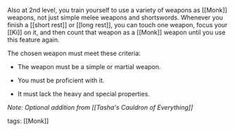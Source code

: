 Also at 2nd level, you train yourself to use a variety of weapons as [[Monk]] weapons, not just simple melee weapons and shortswords. Whenever you finish a [[short rest]] or [[long rest]], you can touch one weapon, focus your [[Ki]] on it, and then count that weapon as a [[Monk]] weapon until you use this feature again.

The chosen weapon must meet these criteria:

-   The weapon must be a simple or martial weapon.

-   You must be proficient with it.

-   It must lack the heavy and special properties.

*Note: Optional addition from [[Tasha's Cauldron of Everything]]*

tags: [[Monk]]